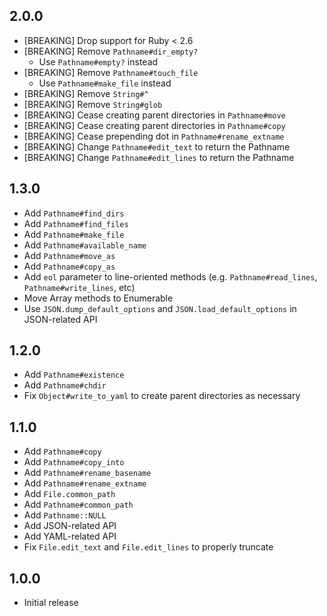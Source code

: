 ## 2.0.0

* [BREAKING] Drop support for Ruby < 2.6
* [BREAKING] Remove `Pathname#dir_empty?`
  * Use `Pathname#empty?` instead
* [BREAKING] Remove `Pathname#touch_file`
  * Use `Pathname#make_file` instead
* [BREAKING] Remove `String#^`
* [BREAKING] Remove `String#glob`
* [BREAKING] Cease creating parent directories in `Pathname#move`
* [BREAKING] Cease creating parent directories in `Pathname#copy`
* [BREAKING] Cease prepending dot in `Pathname#rename_extname`
* [BREAKING] Change `Pathname#edit_text` to return the Pathname
* [BREAKING] Change `Pathname#edit_lines` to return the Pathname


## 1.3.0

* Add `Pathname#find_dirs`
* Add `Pathname#find_files`
* Add `Pathname#make_file`
* Add `Pathname#available_name`
* Add `Pathname#move_as`
* Add `Pathname#copy_as`
* Add `eol` parameter to line-oriented methods (e.g.
  `Pathname#read_lines`, `Pathname#write_lines`, etc)
* Move Array methods to Enumerable
* Use `JSON.dump_default_options` and `JSON.load_default_options` in
  JSON-related API


## 1.2.0

* Add `Pathname#existence`
* Add `Pathname#chdir`
* Fix `Object#write_to_yaml` to create parent directories as necessary


## 1.1.0

* Add `Pathname#copy`
* Add `Pathname#copy_into`
* Add `Pathname#rename_basename`
* Add `Pathname#rename_extname`
* Add `File.common_path`
* Add `Pathname#common_path`
* Add `Pathname::NULL`
* Add JSON-related API
* Add YAML-related API
* Fix `File.edit_text` and `File.edit_lines` to properly truncate


## 1.0.0

* Initial release
